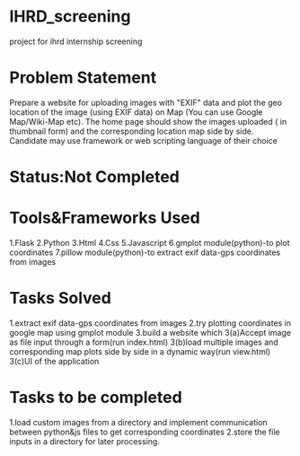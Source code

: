 # IHRD_screening
project for ihrd internship screening

# Problem Statement
Prepare a website for uploading images with "EXIF" data and plot the geo location of the image (using EXIF data) on Map 
(You can use Google Map/Wiki-Map etc).
The home page should show the images uploaded ( in thumbnail form) and the corresponding location map side by side.
Candidate may use framework or web scripting language of their choice

# Status:Not Completed

# Tools&Frameworks Used
1.Flask
2.Python
3.Html
4.Css
5.Javascript
6.gmplot module(python)-to plot coordinates
7.pillow module(python)-to extract exif data-gps coordinates from images

# Tasks Solved
1.extract exif data-gps coordinates from images
2.try plotting coordinates in google map using gmplot module
3.build a website which 
          3(a)Accept image as file input through a form(run index.html)
          3(b)load multiple images and corresponding map plots side by side in a dynamic way(run view.html)
          3(c)UI of the application

# Tasks to be completed
1.load custom images from a directory and implement communication between python&js files to get corresponding coordinates
2.store the file inputs in a directory for later processing.
